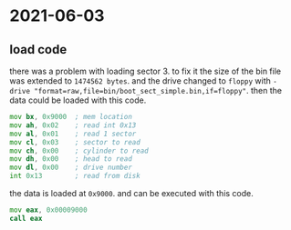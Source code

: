 # 2021-06-03

## load code

there was a problem with loading sector 3. to fix it the size of the bin file was extended to `1474562 bytes`. and the drive changed to `floppy` with `-drive "format=raw,file=bin/boot_sect_simple.bin,if=floppy"`. then the data could be loaded with this code.

```asm
mov bx, 0x9000  ; mem location
mov ah, 0x02    ; read int 0x13
mov al, 0x01    ; read 1 sector
mov cl, 0x03    ; sector to read
mov ch, 0x00    ; cylinder to read
mov dh, 0x00    ; head to read
mov dl, 0x00    ; drive number
int 0x13        ; read from disk
```

the data is loaded at `0x9000`. and can be executed with this code.

```asm
mov eax, 0x00009000
call eax
```

##